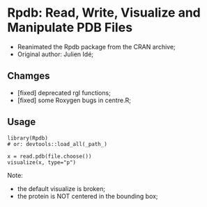 # Rpdb: Read, Write, Visualize and Manipulate PDB Files

- Reanimated the Rpdb package from the CRAN archive;
- Original author: Julien Idé;

## Chamges

- [fixed] deprecated rgl functions;
- [fixed] some Roxygen bugs in centre.R;

## Usage

	library(Rpdb)
	# or: devtools::load_all(_path_)
	
	x = read.pdb(file.choose())
	visualize(x, type="p")

Note:
- the default visualize is broken;
- the protein is NOT centered in the bounding box;
